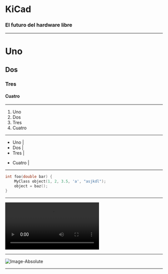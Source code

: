 # KiCad

### El futuro del hardware libre

---

# Uno
## Dos
### Tres
#### Cuatro

---

1. Uno
2. Dos
3. Tres
4. Cuatro

---

* Uno |
* Dos |
* Tres |
- Cuatro |

---


```cpp
int foo(double bar) {
    MyClass object(1, 2, 3.5, 'a', "asjkdl");
    object = baz();
}
```

---

![Cartoon](http://clips.vorwaerts-gmbh.de/big_buck_bunny.mp4)

---

![Image-Absolute](https://media.giphy.com/media/6vWVzDv19i3MQ/giphy.gif)

---
